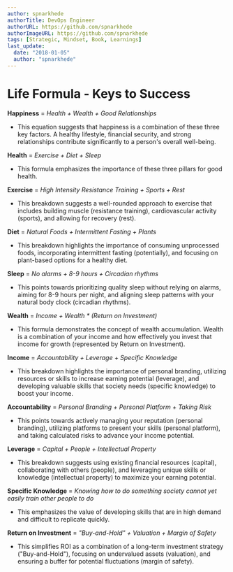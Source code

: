 ```yaml
---
author: spnarkhede
authorTitle: DevOps Engineer
authorURL: https://github.com/spnarkhede
authorImageURL: https://github.com/spnarkhede
tags: [Strategic, Mindset, Book, Learnings]
last_update:
  date: "2018-01-05"
  author: "spnarkhede"
---  
```


# Life Formula - Keys to Success

**Happiness** = *Health + Wealth + Good Relationships*
- This equation suggests that happiness is a combination of these three key factors. A healthy lifestyle, financial security, and strong relationships contribute significantly to a person's overall well-being.

**Health** = *Exercise + Diet + Sleep*
-  This formula emphasizes the importance of these three pillars for good health.

**Exercise** = *High Intensity Resistance Training + Sports + Rest*
- This breakdown suggests a well-rounded approach to exercise that includes building muscle (resistance training), cardiovascular activity (sports), and allowing for recovery (rest).

**Diet** = *Natural Foods + Intermittent Fasting + Plants*
- This breakdown highlights the importance of consuming unprocessed foods, incorporating intermittent fasting (potentially), and focusing on plant-based options for a healthy diet.

**Sleep** = *No alarms + 8-9 hours + Circadian rhythms*
- This points towards prioritizing quality sleep without relying on alarms, aiming for 8-9 hours per night, and aligning sleep patterns with your natural body clock (circadian rhythms).

**Wealth** = *Income + Wealth * (Return on Investment)*
- This formula demonstrates the concept of wealth accumulation. Wealth is a combination of your income and how effectively you invest that income for growth (represented by Return on Investment).

**Income** = *Accountability + Leverage + Specific Knowledge*
- This breakdown highlights the importance of personal branding, utilizing resources or skills to increase earning potential (leverage), and developing valuable skills that society needs (specific knowledge) to boost your income.

**Accountability** = *Personal Branding + Personal Platform + Taking Risk*
- This points towards actively managing your reputation (personal branding), utilizing platforms to present your skills (personal platform), and taking calculated risks to advance your income potential.

**Leverage** = *Capital + People + Intellectual Property*
- This breakdown suggests using existing financial resources (capital), collaborating with others (people), and leveraging unique skills or knowledge (intellectual property) to maximize your earning potential.

**Specific Knowledge** = *Knowing how to do something society cannot yet easily train other people to do*
- This emphasizes the value of developing skills that are in high demand and difficult to replicate quickly.

**Return on Investment** = *"Buy-and-Hold" + Valuation + Margin of Safety*
- This simplifies ROI as a combination of a long-term investment strategy ("Buy-and-Hold"), focusing on undervalued assets (valuation), and ensuring a buffer for potential fluctuations (margin of safety).
